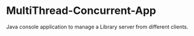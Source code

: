 # MultiThread-Concurrent-App
Java console application to manage a Library server from different clients. 
